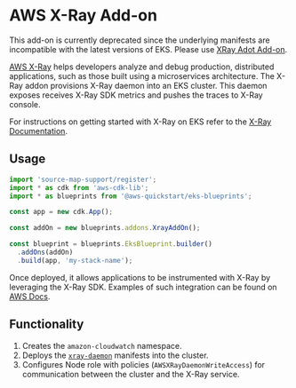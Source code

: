 # AWS X-Ray Add-on

This add-on is currently deprecated since the underlying manifests are incompatible with the latest versions of EKS. Please use [XRay Adot Add-on](xray-adot-addon.md).

[AWS X-Ray](https://aws.amazon.com/xray/) helps developers analyze and debug production, distributed applications, such as those built using a microservices architecture. The X-Ray addon provisions X-Ray daemon into an EKS cluster. This daemon exposes receives X-Ray SDK metrics and pushes the traces to X-Ray console. 

For instructions on getting started with X-Ray on EKS refer to the [X-Ray Documentation](https://docs.aws.amazon.com/AmazonCloudWatch/latest/monitoring/deploy_servicelens_CloudWatch_agent_deploy_EKS.html).

## Usage

```typescript
import 'source-map-support/register';
import * as cdk from 'aws-cdk-lib';
import * as blueprints from '@aws-quickstart/eks-blueprints';

const app = new cdk.App();

const addOn = new blueprints.addons.XrayAddOn();

const blueprint = blueprints.EksBlueprint.builder()
  .addOns(addOn)
  .build(app, 'my-stack-name');
```

Once deployed, it allows applications to be instrumented with X-Ray by leveraging the X-Ray SDK.  Examples of such integration can be found on [AWS Docs](https://docs.aws.amazon.com/AmazonCloudWatch/latest/monitoring/deploy_servicelens_CloudWatch_agent_deploy_EKS.html).

## Functionality

1. Creates the `amazon-cloudwatch` namespace.
2. Deploys the [`xray-daemon`](https://docs.aws.amazon.com/AmazonCloudWatch/latest/monitoring/deploy_servicelens_CloudWatch_agent_deploy_EKS.html) manifests into the cluster.
3. Configures Node role with policies (`AWSXRayDaemonWriteAccess`) for communication between the cluster and the X-Ray service.

